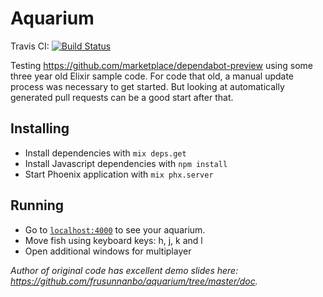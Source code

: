 # Aquarium

Travis CI: [![Build Status](https://travis-ci.org/kamidev/aquarium.svg?branch=master)](https://travis-ci.org/kamidev/aquarium)

Testing https://github.com/marketplace/dependabot-preview using some three year old Elixir sample code.
For code that old, a manual update process was necessary to get started. 
But looking at automatically generated pull requests can be a good start after that.

## Installing

- Install dependencies with `mix deps.get`
- Install Javascript dependencies with `npm install`
- Start Phoenix application with `mix phx.server`

## Running

- Go to [`localhost:4000`](http://localhost:4000) to see your aquarium.
- Move fish using keyboard keys: h, j, k and l
- Open additional windows for multiplayer

<i>Author of original code has excellent demo slides here: https://github.com/frusunnanbo/aquarium/tree/master/doc.
